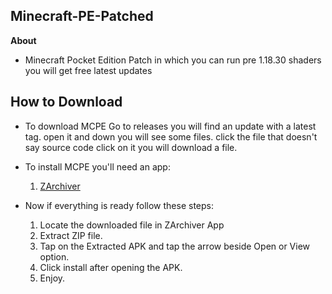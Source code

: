 ## Minecraft-PE-Patched

**About**
 - Minecraft Pocket Edition Patch in which you can run pre 1.18.30 shaders you will get free latest updates

 ## How to Download

 - To download MCPE Go to releases you will find an update with a latest tag. open it and down you will see some files.
 click the file that doesn't say source code click on it you will download a file.

 - To install MCPE you'll need an app:

   1. [ZArchiver](https://play.google.com/store/apps/details?id=ru.zdevs.zarchiver&pcampaignid=web_share)

 - Now if everything is ready follow these steps:

   1. Locate the downloaded file in ZArchiver App
   2. Extract ZIP file.
   3. Tap on the Extracted APK and tap the arrow beside Open or View option.
   4. Click install after opening the APK.
   5. Enjoy.